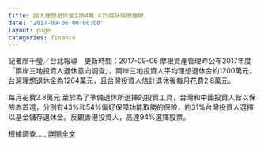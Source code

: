```yaml
---
title: 國人理想退休金1264萬 43%偏好保險理財
date: '2017-09-06 00:00:00'
layout: page
categories: finance
---
```


記者廖千瑩／台北報導　更新時間：2017-09-06
摩根資產管理昨公布2017年度「兩岸三地投資人退休意向調查」，兩岸三地投資人平均理想退休金約1200萬元，台灣理想退休金為1264萬元，且台灣投資人估計退休後每月花費2.8萬元。

每月花費2.8萬元
至於為了準備退休所選擇的投資工具，台灣和中國投資人皆以保險為首選，分別有43%和54%偏好保障功能取勝的保險，約31%台灣投資人選擇以基金儲存退休金。反觀香港投資人，高達94%選擇股票。

根據調查......[詳閱全文](http://news.ltn.com.tw/news/business/paper/1132870)